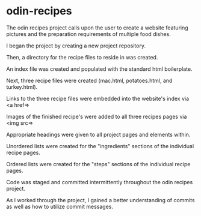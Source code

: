# odin-recipes

The odin recipes project calls upon the user to create a website featuring pictures and the preparation requirements of multiple food dishes. 

I began the project by creating a new project repository.

Then, a directory for the recipe files to reside in was created. 

An index file was created and populated with the standard html boilerplate. 

Next, three recipe files were created (mac.html, potatoes.html, and turkey.html).

Links to the three recipe files were embedded into the website's index via <a href=>

Images of the finished recipe's were added to all three recipes pages via <img src=>

Appropriate headings were given to all project pages and elements within.

Unordered lists were created for the "ingredients" sections of the individual recipe pages.

Ordered lists were created for the "steps" sections of the individual recipe pages.

Code was staged and committed intermittently throughout the odin recipes project. 

As I worked through the project, I gained a better understanding of commits as well as how to utilize commit messages. 

